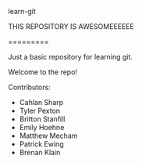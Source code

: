 learn-git

THIS REPOSITORY IS AWESOMEEEEEE

=========

Just a basic repository for learning git.

Welcome to the repo!

Contributors:
* Cahlan Sharp
* Tyler Pexton
* Britton Stanfill
* Emily Hoehne
* Matthew Mecham
* Patrick Ewing
* Brenan Klain
